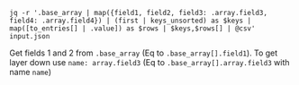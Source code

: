 
```shell
jq -r '.base_array | map({field1, field2, field3: .array.field3, field4: .array.field4}) | (first | keys_unsorted) as $keys | map([to_entries[] | .value]) as $rows | $keys,$rows[] | @csv' input.json
```
Get fields 1 and 2 from `.base_array` (Eq to `.base_array[].field1`). To get layer down use `name: array.field3` (Eq to `.base_array[].array.field3` with name `name`)
